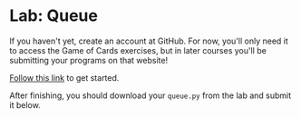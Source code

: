 # Lab: Queue

If you haven't yet, create an account at GitHub. For now, you'll only need it to access the Game of Cards exercises, but in later courses you'll be submitting your programs on that website!

[Follow this link](https://lab.cs50.io/minprog/objects/master/queue/lab) to get started.

After finishing, you should download your `queue.py` from the lab and submit it below.
